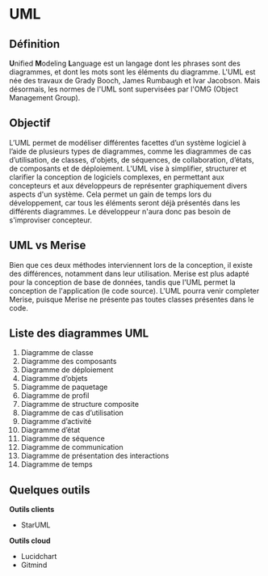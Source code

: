 # UML

## Définition

**U**nified **M**odeling **L**anguage est un langage dont les phrases sont des diagrammes, et dont les mots sont les éléments du diagramme. L'UML est née des travaux de Grady Booch, James Rumbaugh et Ivar Jacobson. Mais désormais, les normes de l'UML sont supervisées par l'OMG (Object Management Group).

## Objectif

L’UML permet de modéliser différentes facettes d’un système logiciel à l’aide de plusieurs types de diagrammes, comme les diagrammes de cas d’utilisation, de classes, d'objets, de séquences, de collaboration, d’états, de composants et de déploiement.
L'UML vise à simplifier, structurer et clarifier la conception de logiciels complexes, en permettant aux concepteurs et aux développeurs de représenter graphiquement divers aspects d'un système. Cela permet un gain de temps lors du développement, car tous les éléments seront déjà présentés dans les différents diagrammes. Le développeur n'aura donc pas besoin de s'improviser concepteur.

## UML vs Merise

Bien que ces deux méthodes interviennent lors de la conception, il existe des différences, notamment dans leur utilisation. Merise est plus adapté pour la conception de base de données, tandis que l'UML permet la conception de l'application (le code source).
L'UML pourra venir completer Merise, puisque Merise ne présente pas toutes classes présentes dans le code.

## Liste des diagrammes UML

1. Diagramme de classe
2. Diagramme des composants
3. Diagramme de déploiement
4. Diagramme d’objets
5. Diagramme de paquetage
6. Diagramme de profil
7. Diagramme de structure composite
8. Diagramme de cas d’utilisation
9. Diagramme d’activité
10. Diagramme d’état
11. Diagramme de séquence
12. Diagramme de communication
13. Diagramme de présentation des interactions
14. Diagramme de temps

## Quelques outils

**Outils clients**
- StarUML

**Outils cloud**
- Lucidchart
- Gitmind